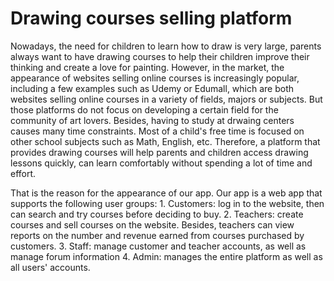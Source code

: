 # Drawing courses selling platform

Nowadays, the need for children to learn how to draw is very large, parents always want to have drawing courses to help their children improve their thinking and create a love for painting. However, in the market, the appearance of websites selling online courses is increasingly popular, including a few examples such as Udemy or Edumall, which are both websites selling online courses in a variety of fields, majors or subjects. But those platforms do not focus on developing a certain field for the community of art lovers. Besides, having to study at drwaing centers causes many time constraints. Most of a child's free time is focused on other school subjects such as Math, English, etc. Therefore, a platform that provides drawing courses will help parents and children access drawing lessons quickly, can learn comfortably without spending a lot of time and effort.

That is the reason for the appearance of our app. Our app is a web app that supports the following user groups:
    1. Customers: log in to the website, then can search and try courses before deciding to buy.
    2. Teachers: create courses and sell courses on the website. Besides, teachers can view reports on the number and revenue earned from courses purchased by customers.
    3. Staff: manage customer and teacher accounts, as well as manage forum information
    4. Admin: manages the entire platform as well as all users' accounts.

